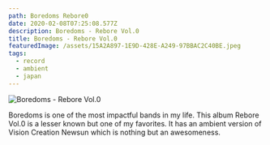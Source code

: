 ```yaml
---
path: Boredoms Rebore0
date: 2020-02-08T07:25:08.577Z
description: Boredoms - Rebore Vol.0
title: Boredoms - Rebore Vol.0
featuredImage: /assets/15A2A897-1E9D-428E-A249-97BBAC2C40BE.jpeg
tags:
  - record
  - ambient
  - japan
---
```

![Boredoms - Rebore Vol.0](/assets/15A2A897-1E9D-428E-A249-97BBAC2C40BE.jpeg "Boredoms - Rebore Vol.0")

Boredoms is one of the most impactful bands in my life. This album Rebore Vol.0 is a lesser known but one of my favorites. It has an ambient version of Vision Creation Newsun which is nothing but an awesomeness.
